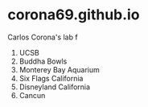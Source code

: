 # corona69.github.io
Carlos Corona's lab f
1. UCSB
2. Buddha Bowls
3. Monterey Bay Aquarium
4. Six Flags California
5. Disneyland California
6. Cancun
